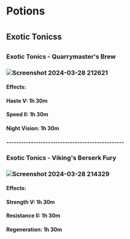 <h1>Potions<h1>
<h2>Exotic Tonicss<h2>

<h3>Exotic Tonics - Quarrymaster's Brew<h3>

![Screenshot 2024-03-28 212621](https://github.com/xillenburg/PyroV2/assets/92593235/ffd1e20c-f373-4bf7-9da7-94f93a4f2084)

<h4>Effects:<h4>
<h4>Haste V: 1h 30m<h4>
<h4>Speed II: 1h 30m<h4>
<h4>Night Vision: 1h 30m<h4>
------------------------------------------------
<h3>Exotic Tonics - Viking's Berserk Fury<h3>

![Screenshot 2024-03-28 214329](https://github.com/xillenburg/PyroV2/assets/92593235/71123ade-cdad-4d6e-bb90-b721336d6e3a)


<h4>Effects:<h4>
<h4>Strength V: 1h 30m<h4>
<h4>Resistance II: 1h 30m<h4>
<h4>Regeneration: 1h 30m<h4>
